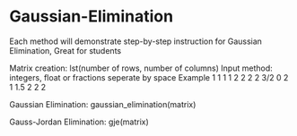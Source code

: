 # Gaussian-Elimination

Each method will demonstrate step-by-step instruction for Gaussian Elimination, Great for students

Matrix creation: lst(number of rows, number of columns)
Input method: integers, float or fractions seperate by space
Example
1 1 1 1
2 2 2 2
3/2 0 2 1
1.5 2 2 2
    
Gaussian Elimination: gaussian_elimination(matrix)

Gauss-Jordan Elimination: gje(matrix)
